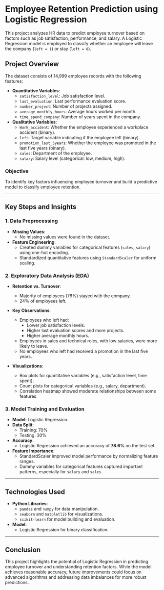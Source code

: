 # Employee Retention Prediction using Logistic Regression

This project analyzes HR data to predict employee turnover based on factors such as job satisfaction, performance, and salary. A Logistic Regression model is employed to classify whether an employee will leave the company (`left = 1`) or stay (`left = 0`).

## Project Overview

The dataset consists of 14,999 employee records with the following features:
- **Quantitative Variables**:
  - `satisfaction_level`: Job satisfaction level.
  - `last_evaluation`: Last performance evaluation score.
  - `number_project`: Number of projects assigned.
  - `average_monthly_hours`: Average hours worked per month.
  - `time_spend_company`: Number of years spent in the company.
- **Qualitative Variables**:
  - `Work_accident`: Whether the employee experienced a workplace accident (binary).
  - `left`: Target variable indicating if the employee left (binary).
  - `promotion_last_5years`: Whether the employee was promoted in the last five years (binary).
  - `sales`: Department of the employee.
  - `salary`: Salary level (categorical: low, medium, high).

### Objective
To identify key factors influencing employee turnover and build a predictive model to classify employee retention.

---

## Key Steps and Insights

### 1. Data Preprocessing
- **Missing Values**:
  - No missing values were found in the dataset.
- **Feature Engineering**:
  - Created dummy variables for categorical features (`sales`, `salary`) using one-hot encoding.
  - Standardized quantitative features using `StandardScaler` for uniform scaling.

### 2. Exploratory Data Analysis (EDA)
- **Retention vs. Turnover**:
  - Majority of employees (76%) stayed with the company.
  - 24% of employees left.
- **Key Observations**:
  - Employees who left had:
    - Lower job satisfaction levels.
    - Higher last evaluation scores and more projects.
    - Higher average monthly hours.
  - Employees in sales and technical roles, with low salaries, were more likely to leave.
  - No employees who left had received a promotion in the last five years.

- **Visualizations**:
  - Box plots for quantitative variables (e.g., satisfaction level, time spent).
  - Count plots for categorical variables (e.g., salary, department).
  - Correlation heatmap showed moderate relationships between some features.

### 3. Model Training and Evaluation
- **Model**: Logistic Regression.
- **Data Split**:
  - Training: 70%
  - Testing: 30%
- **Accuracy**:
  - Logistic Regression achieved an accuracy of **78.6%** on the test set.
- **Feature Importance**:
  - StandardScaler improved model performance by normalizing feature ranges.
  - Dummy variables for categorical features captured important patterns, especially for `salary` and `sales`.

---

## Technologies Used
- **Python Libraries**:
  - `pandas` and `numpy` for data manipulation.
  - `seaborn` and `matplotlib` for visualizations.
  - `scikit-learn` for model building and evaluation.
- **Model**:
  - Logistic Regression for binary classification.

---

## Conclusion
This project highlights the potential of Logistic Regression in predicting employee turnover and understanding retention factors. While the model achieves reasonable accuracy, future improvements could focus on advanced algorithms and addressing data imbalances for more robust predictions.

